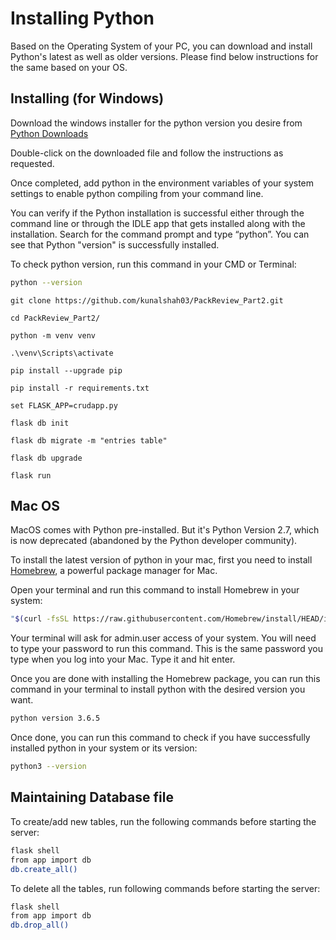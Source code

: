 Installing Python
==========================

Based on the Operating System of your PC, you can download and install Python's latest as well as older versions. Please find below instructions for the same based on your OS.


## Installing (for Windows)

Download the windows installer for the python version you desire from [Python Downloads](https://www.python.org/downloads/)

Double-click on the downloaded file and follow the instructions as requested.

Once completed, add python in the environment variables of your system settings to enable python compiling from your command line.

You can verify if the Python installation is successful either through the command line or through the IDLE app that gets installed along with the installation. Search for the command prompt and type “python”. You can see that Python "version" is successfully installed.

To check python version, run this command in your CMD or Terminal:

```bash
python --version
```
```
git clone https://github.com/kunalshah03/PackReview_Part2.git
```
```
cd PackReview_Part2/
```
```
python -m venv venv
```
```
.\venv\Scripts\activate
```
```
pip install --upgrade pip
```
```
pip install -r requirements.txt
```
```
set FLASK_APP=crudapp.py
```
```
flask db init
```
```
flask db migrate -m "entries table"
```
```
flask db upgrade
```
```
flask run
```


## Mac OS

MacOS comes with Python pre-installed. But it's Python Version 2.7, which is now deprecated (abandoned by the Python developer community).

To install the latest version of python in your mac, first you need to install [Homebrew](https://brew.sh/), a powerful package manager for Mac.

Open your terminal and run this command to install Homebrew in your system:
```bash
"$(curl -fsSL https://raw.githubusercontent.com/Homebrew/install/HEAD/install.sh)"
```

Your terminal will ask for admin.user access of your system. You will need to type your password to run this command. This is the same password you type when you log into your Mac. Type it and hit enter.

Once you are done with installing the Homebrew package, you can run this command in your terminal to install python with the desired version you want.

```bash
python version 3.6.5
```
Once done, you can run this command to check if you have successfully installed python in your system or its version:
```bash
python3 --version
```

## Maintaining Database file

To create/add new tables, run the following commands before starting the server:
```bash
flask shell
from app import db
db.create_all()
````

To delete all the tables, run following commands before starting the server:
```bash
flask shell
from app import db
db.drop_all()
```

